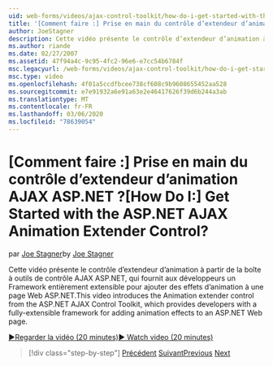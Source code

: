 ```yaml
---
uid: web-forms/videos/ajax-control-toolkit/how-do-i-get-started-with-the-aspnet-ajax-animation-extender-control
title: '[Comment faire :] Prise en main du contrôle d’extendeur d’animation AJAX ASP.NET ? | Microsoft Docs'
author: JoeStagner
description: Cette vidéo présente le contrôle d’extendeur d’animation à partir de la boîte à outils de contrôle AJAX ASP.NET, qui fournit aux développeurs un Framework entièrement extensible pour...
ms.author: riande
ms.date: 02/27/2007
ms.assetid: 47f94a4c-9c95-4fc2-96e6-e7cc54b6784f
msc.legacyurl: /web-forms/videos/ajax-control-toolkit/how-do-i-get-started-with-the-aspnet-ajax-animation-extender-control
msc.type: video
ms.openlocfilehash: 4f01a5ccdfbcee738cf608c9b9608655452aa528
ms.sourcegitcommit: e7e91932a6e91a63e2e46417626f39d6b244a3ab
ms.translationtype: MT
ms.contentlocale: fr-FR
ms.lasthandoff: 03/06/2020
ms.locfileid: "78639054"
---
```

# <a name="how-do-i-get-started-with-the-aspnet-ajax-animation-extender-control"></a><span data-ttu-id="9b685-104">[Comment faire :] Prise en main du contrôle d’extendeur d’animation AJAX ASP.NET ?</span><span class="sxs-lookup"><span data-stu-id="9b685-104">[How Do I:] Get Started with the ASP.NET AJAX Animation Extender Control?</span></span>

<span data-ttu-id="9b685-105">par [Joe Stagner](https://github.com/JoeStagner)</span><span class="sxs-lookup"><span data-stu-id="9b685-105">by [Joe Stagner](https://github.com/JoeStagner)</span></span>

<span data-ttu-id="9b685-106">Cette vidéo présente le contrôle d’extendeur d’animation à partir de la boîte à outils de contrôle AJAX ASP.NET, qui fournit aux développeurs un Framework entièrement extensible pour ajouter des effets d’animation à une page Web ASP.NET.</span><span class="sxs-lookup"><span data-stu-id="9b685-106">This video introduces the Animation extender control from the ASP.NET AJAX Control Toolkit, which provides developers with a fully-extensible framework for adding animation effects to an ASP.NET Web page.</span></span>

[<span data-ttu-id="9b685-107">&#9654;Regarder la vidéo (20 minutes)</span><span class="sxs-lookup"><span data-stu-id="9b685-107">&#9654; Watch video (20 minutes)</span></span>](https://channel9.msdn.com/Blogs/ASP-NET-Site-Videos/how-do-i-get-started-with-the-aspnet-ajax-animation-extender-control)

> [!div class="step-by-step"]
> <span data-ttu-id="9b685-108">[Précédent](how-do-i-use-the-aspnet-ajax-passwordstrength-extender.md)
> [Suivant](how-do-i-use-the-aspnet-ajax-confirmbutton-extender.md)</span><span class="sxs-lookup"><span data-stu-id="9b685-108">[Previous](how-do-i-use-the-aspnet-ajax-passwordstrength-extender.md)
[Next](how-do-i-use-the-aspnet-ajax-confirmbutton-extender.md)</span></span>
